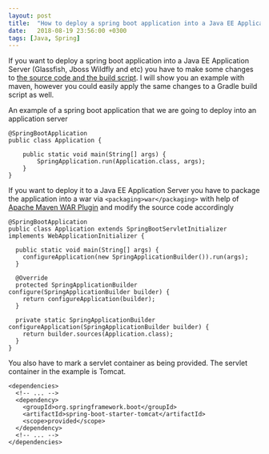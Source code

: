 ```yaml
---
layout: post
title:  "How to deploy a spring boot application into a Java EE Application Server"
date:   2018-08-19 23:56:00 +0300
tags: [Java, Spring]
---
```


If you want to deploy a spring boot application into a Java EE Application Server (Glassfish, Jboss Wildfly and etc) you have to make some changes to [the source code and the build script][1]. I will show you an example with maven, however you could easily apply the same changes to a Gradle build script as well.

An example of a spring boot application that we are going to deploy into an application server

```
@SpringBootApplication
public class Application {

    public static void main(String[] args) {
        SpringApplication.run(Application.class, args);
    }
}
```

If you want to deploy it to a Java EE Application Server you have to package the application into a war via ```<packaging>war</packaging>``` with help of [Apache Maven WAR Plugin][0] and modify the source code accordingly

```
@SpringBootApplication
public class Application extends SpringBootServletInitializer implements WebApplicationInitializer {

  public static void main(String[] args) {
    configureApplication(new SpringApplicationBuilder()).run(args);
  }

  @Override
  protected SpringApplicationBuilder configure(SpringApplicationBuilder builder) {
    return configureApplication(builder);
  }

  private static SpringApplicationBuilder configureApplication(SpringApplicationBuilder builder) {
    return builder.sources(Application.class);
  }
}
```

You also have to mark a servlet container as being provided. The servlet container in the example is Tomcat.

```
<dependencies>
  <!-- ... -->
  <dependency>
    <groupId>org.springframework.boot</groupId>
    <artifactId>spring-boot-starter-tomcat</artifactId>
    <scope>provided</scope>
  </dependency>
  <!-- ... -->
</dependencies>
```

[0]: https://maven.apache.org/plugins/maven-war-plugin/

[1]: https://docs.spring.io/spring-boot/docs/current/reference/html/howto-traditional-deployment.html
